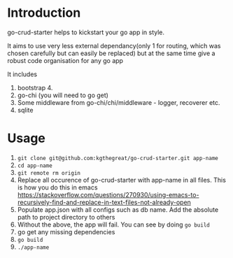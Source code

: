 # Introduction

go-crud-starter helps to kickstart your go app in style.

It aims to use very less external dependancy(only 1 for routing, which was chosen carefully but can easily be replaced) but at the same time give a robust code organisation for any go app

It includes

1. bootstrap 4.
2. go-chi (you will need to go get)
3. Some middleware from go-chi/chi/middleware - logger, recoverer etc.
4. sqlite

# Usage

1. `git clone git@github.com:kgthegreat/go-crud-starter.git app-name`
2. `cd app-name`
3. `git remote rm origin`
4. Replace all occurence of go-crud-starter with app-name in all files. This is how you do this in emacs https://stackoverflow.com/questions/270930/using-emacs-to-recursively-find-and-replace-in-text-files-not-already-open
5. Populate app.json with all configs such as db name. Add the absolute path to project directory to others
6. Without the above, the app will fail. You can see by doing `go build`
7. go get any missing dependencies 
7. `go build`
8. `./app-name`

